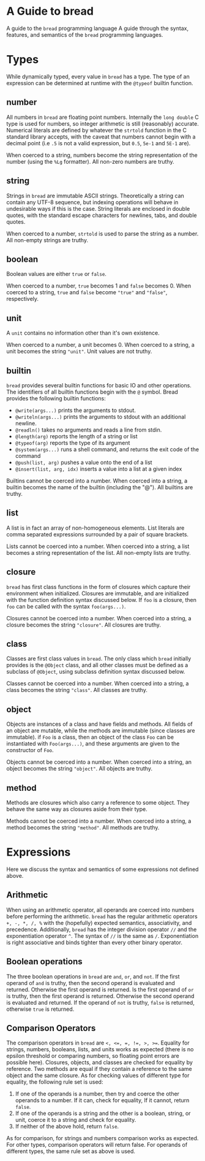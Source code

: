 # A Guide to bread

A guide to the `bread` programming language
A guide through the syntax, features, and semantics of the `bread` programming
languages.

# Types

While dynamically typed, every value in `bread` has a type. The type of an expression
can be determined at runtime with the `@typeof` builtin function.

## number

All numbers in `bread` are floating point numbers. Internally the `long double`
C type is used for numbers, so integer arithmetic is still (reasonably) accurate.
Numerical literals are defined by whatever the `strtold` function in the C standard
library accepts, with the caveat that numbers cannot begin with a decimal point
(i.e `.5` is not a valid expression, but `0.5`, `5e-1` and `5E-1` are).

When coerced to a string, numbers become the string representation of the number
(using the `%Lg` formatter). All non-zero numbers are truthy.

## string

Strings in `bread` are immutable ASCII strings. Theoretically a string
can contain any UTF-8 sequence, but indexing operations will behave in undesirable
ways if this is the case. String literals are enclosed in double quotes, with
the standard escape characters for newlines, tabs, and double quotes.

When coerced to a number, `strtold` is used to parse the string as a number.
All non-empty strings are truthy.

## boolean

Boolean values are either `true` or `false`.

When coerced to a number, `true` becomes 1 and `false` becomes 0. When coerced
to a string, `true` and `false` become `"true"` and `"false"`, respectively.

## unit

A `unit` contains no information other than it's own existence.

When coerced to a number, a unit becomes 0.
When coerced to a string, a unit becomes the string `"unit"`.
Unit values are not truthy.

## builtin

`bread` provides several builtin functions for basic IO and other operations.
The identifiers of all builtin functions begin with the `@` symbol.
Bread provides the following builtin functions:

* `@write(args...)` prints the arguments to stdout.
* `@writeln(args...)` prints the arguments to stdout with an additional newline.
* `@readln()` takes no arguments and reads a line from stdin.
* `@length(arg)` reports the length of a string or list
* `@typeof(arg)` reports the type of its argument
* `@system(args...)` runs a shell command, and returns the exit code of the command
* `@push(list, arg)` pushes a value onto the end of a list
* `@insert(list, arg, idx)` inserts a value into a list at a given index

Builtins cannot be coerced into a number. When coerced into a string,
a builtin becomes the name of the builtin (including the "@"). All builtins
are truthy.

## list

A list is in fact an array of non-homogeneous elements. List literals
are comma separated expressions surrounded by a pair of square brackets.

Lists cannot be coerced into a number. When coerced into a string, a list
becomes a string representation of the list. All non-empty lists are truthy.

## closure

`bread` has first class functions in the form of closures which capture
their environment when initialized. Closures are immutable, and are initialized
with the function definition syntax discussed below. If `foo` is a closure,
then `foo` can be called with the syntax `foo(args...)`.

Closures cannot be coerced into a number. When coerced into a string, a closure
becomes the string `"closure"`. All closures are truthy.

## class

Classes are first class values in `bread`. The only class which `bread` initially
provides is the `@Object` class, and all other classes must be defined as a subclass
of `@Object`, using subclass definition syntax discussed below.

Classes cannot be coerced into a number. When coerced into a string, a class
becomes the string `"class"`. All classes are truthy.

## object

Objects are instances of a class and have fields and methods. All fields
of an object are mutable, while the methods are immutable (since classes are
immutable). if `Foo` is a class, then an object of the class `Foo` can
be instantiated with `Foo(args...)`, and these arguments are given to the constructor
of `Foo`.

Objects cannot be coerced into a number. When coerced into a string, an object
becomes the string `"object"`. All objects are truthy.

## method

Methods are closures which also carry a reference to some object. They behave
the same way as closures aside from their type.

Methods cannot be coerced into a number. When coerced into a string, a method
becomes the string `"method"`. All methods are truthy.

# Expressions

Here we discuss the syntax and semantics of some expressions not defined above.

## Arithmetic

When using an arithmetic operator, all operands are coerced into numbers before
performing the arithmetic.
`bread` has the regular arithmetic operators `+, -, *, /, %` with the (hopefully)
expected semantics, associativity, and precedence. Additionally, `bread`
has the integer division operator `//` and the exponentiation operator `^`.
The syntax of `//` is the same as `/`. Exponentiation is right associative
and binds tighter than every other binary operator.

## Boolean operations

The three boolean operations in `bread` are `and`, `or`, and `not`. If the first
operand of `and` is truthy, then the second operand is evaluated and returned.
Otherwise the first operand is returned. Is the first operand of `or` is truthy,
then the first operand is returned. Otherwise the second operand is evaluated
and returned. If the operand of `not` is truthy, `false` is returned, otherwise
`true` is returned.

## Comparison Operators

The comparison operators in `bread` are `<, <=, =, !=, >, >=`. 
Equality for strings, numbers, booleans, lists, and units works as expected
(there is no epsilon threshold or comparing numbers, so floating point errors
are possible here). Closures, objects, and classes are checked for equality
by reference. Two methods are equal if they contain a reference to the same
object and the same closure. As for checking values of different type for equality,
the following rule set is used:

1. If one of the operands is a number, then try and coerce the other operands to
a number. If it can, check for equality, If it cannot, return `false`.
2. If one of the operands is a string and the other is a boolean, string, or unit,
coerce it to a string and check for equality.
3. If neither of the above hold, return `false`.

As for comparison, for strings and numbers comparison works as expected.
For other types, comparison operators will return false. For operands of different
types, the same rule set as above is used.
